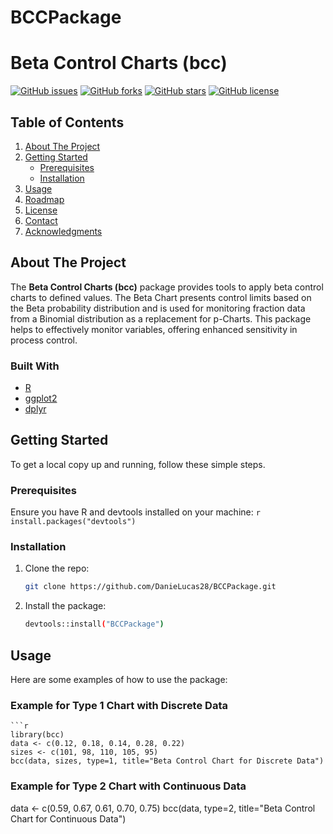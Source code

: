 # BCCPackage
# Beta Control Charts (bcc)

[![GitHub issues](https://img.shields.io/github/issues/DanieLucas28/BCCPackage)](https://github.com/DanieLucas28/BCCPackage/issues)
[![GitHub forks](https://img.shields.io/github/forks/DanieLucas28/BCCPackage)](https://github.com/DanieLucas28/BCCPackage/network)
[![GitHub stars](https://img.shields.io/github/stars/DanieLucas28/BCCPackage)](https://github.com/DanieLucas28/BCCPackage/stargazers)
[![GitHub license](https://img.shields.io/github/license/DanieLucas28/BCCPackage)](https://github.com/DanieLucas28/BCCPackage/blob/main/LICENSE)

## Table of Contents

1. [About The Project](#about-the-project)
2. [Getting Started](#getting-started)
    - [Prerequisites](#prerequisites)
    - [Installation](#installation)
3. [Usage](#usage)
4. [Roadmap](#roadmap)
5. [License](#license)
6. [Contact](#contact)
7. [Acknowledgments](#acknowledgments)

## About The Project

The **Beta Control Charts (bcc)** package provides tools to apply beta control charts to defined values. The Beta Chart presents control limits based on the Beta probability distribution and is used for monitoring fraction data from a Binomial distribution as a replacement for p-Charts. This package helps to effectively monitor variables, offering enhanced sensitivity in process control.

### Built With

- [R](https://www.r-project.org/)
- [ggplot2](https://ggplot2.tidyverse.org/)
- [dplyr](https://dplyr.tidyverse.org/)

## Getting Started

To get a local copy up and running, follow these simple steps.

### Prerequisites

Ensure you have R and devtools installed on your machine:
    ```r
    install.packages("devtools")```

### Installation

1. Clone the repo:
   ```sh
   git clone https://github.com/DanieLucas28/BCCPackage.git

2. Install the package:
   ```sh
   devtools::install("BCCPackage")

## Usage

Here are some examples of how to use the package:

### Example for Type 1 Chart with Discrete Data

    ```r
    library(bcc)
    data <- c(0.12, 0.18, 0.14, 0.28, 0.22)
    sizes <- c(101, 98, 110, 105, 95)
    bcc(data, sizes, type=1, title="Beta Control Chart for Discrete Data")

### Example for Type 2 Chart with Continuous Data
data <- c(0.59, 0.67, 0.61, 0.70, 0.75)
bcc(data, type=2, title="Beta Control Chart for Continuous Data")

